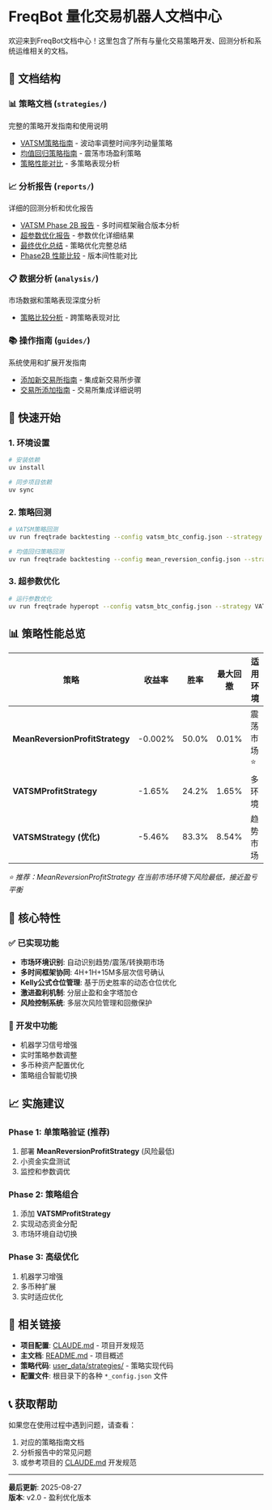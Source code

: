 # FreqBot 量化交易机器人文档中心

欢迎来到FreqBot文档中心！这里包含了所有与量化交易策略开发、回测分析和系统运维相关的文档。

## 📁 文档结构

### 📊 策略文档 (`strategies/`)
完整的策略开发指南和使用说明

- [VATSM策略指南](strategies/VATSMStrategy_Guide.md) - 波动率调整时间序列动量策略
- [均值回归策略指南](strategies/MeanReversionStrategy_Guide.md) - 震荡市场盈利策略  
- [策略性能对比](strategies/Strategy_Comparison.md) - 多策略表现分析

### 📈 分析报告 (`reports/`)
详细的回测分析和优化报告

- [VATSM Phase 2B 报告](reports/VATSM_PHASE_2B_REPORT.md) - 多时间框架融合版本分析
- [超参数优化报告](reports/VATSM_Hyperparameter_Optimization_Report.md) - 参数优化详细结果
- [最终优化总结](reports/VATSM_Final_Optimization_Summary.md) - 策略优化完整总结
- [Phase2B 性能比较](reports/VATSM_Phase2B_Performance_Comparison.md) - 版本间性能对比

### 📋 数据分析 (`analysis/`)
市场数据和策略表现深度分析

- [策略比较分析](analysis/STRATEGY_COMPARISON.md) - 跨策略表现对比

### 📚 操作指南 (`guides/`)
系统使用和扩展开发指南

- [添加新交易所指南](guides/HOW_TO_ADD_NEW_EXCHANGE.md) - 集成新交易所步骤
- [交易所添加指南](guides/HOW_TO_ADD_EXCHANGE.md) - 交易所集成详细说明

## 🚀 快速开始

### 1. 环境设置
```bash
# 安装依赖
uv install

# 同步项目依赖
uv sync
```

### 2. 策略回测
```bash
# VATSM策略回测
uv run freqtrade backtesting --config vatsm_btc_config.json --strategy VATSMStrategy --timerange 20240701-20240827

# 均值回归策略回测
uv run freqtrade backtesting --config mean_reversion_config.json --strategy MeanReversionProfitStrategy --timerange 20240701-20240827
```

### 3. 超参数优化
```bash
# 运行参数优化
uv run freqtrade hyperopt --config vatsm_btc_config.json --strategy VATSMStrategy --hyperopt-loss ShortTradeDurHyperOptLoss --spaces buy sell --epochs 50
```

## 📊 策略性能总览

| 策略 | 收益率 | 胜率 | 最大回撤 | 适用环境 |
|------|--------|------|----------|----------|
| **MeanReversionProfitStrategy** | -0.002% | 50.0% | 0.01% | 震荡市场 ⭐️ |
| **VATSMProfitStrategy** | -1.65% | 24.2% | 1.65% | 多环境 |
| **VATSMStrategy (优化)** | -5.46% | 83.3% | 8.54% | 趋势市场 |

*⭐️ 推荐：MeanReversionProfitStrategy 在当前市场环境下风险最低，接近盈亏平衡*

## 🎯 核心特性

### ✅ 已实现功能
- **市场环境识别**: 自动识别趋势/震荡/转换期市场
- **多时间框架协同**: 4H+1H+15M多层次信号确认
- **Kelly公式仓位管理**: 基于历史胜率的动态仓位优化
- **激进盈利机制**: 分层止盈和金字塔加仓
- **风险控制系统**: 多层次风险管理和回撤保护

### 🚧 开发中功能
- 机器学习信号增强
- 实时策略参数调整
- 多币种资产配置优化
- 策略组合智能切换

## 📈 实施建议

### Phase 1: 单策略验证 (推荐)
1. 部署 **MeanReversionProfitStrategy** (风险最低)
2. 小资金实盘测试
3. 监控和参数调优

### Phase 2: 策略组合
1. 添加 **VATSMProfitStrategy**
2. 实现动态资金分配
3. 市场环境自动切换

### Phase 3: 高级优化
1. 机器学习增强
2. 多币种扩展
3. 实时适应优化

## 🔗 相关链接

- **项目配置**: [CLAUDE.md](../CLAUDE.md) - 项目开发规范
- **主文档**: [README.md](../README.md) - 项目概述
- **策略代码**: [user_data/strategies/](../user_data/strategies/) - 策略实现代码
- **配置文件**: 根目录下的各种 `*_config.json` 文件

## 📞 获取帮助

如果您在使用过程中遇到问题，请查看：
1. 对应的策略指南文档
2. 分析报告中的常见问题
3. 或参考项目的 [CLAUDE.md](../CLAUDE.md) 开发规范

---

**最后更新**: 2025-08-27  
**版本**: v2.0 - 盈利优化版本